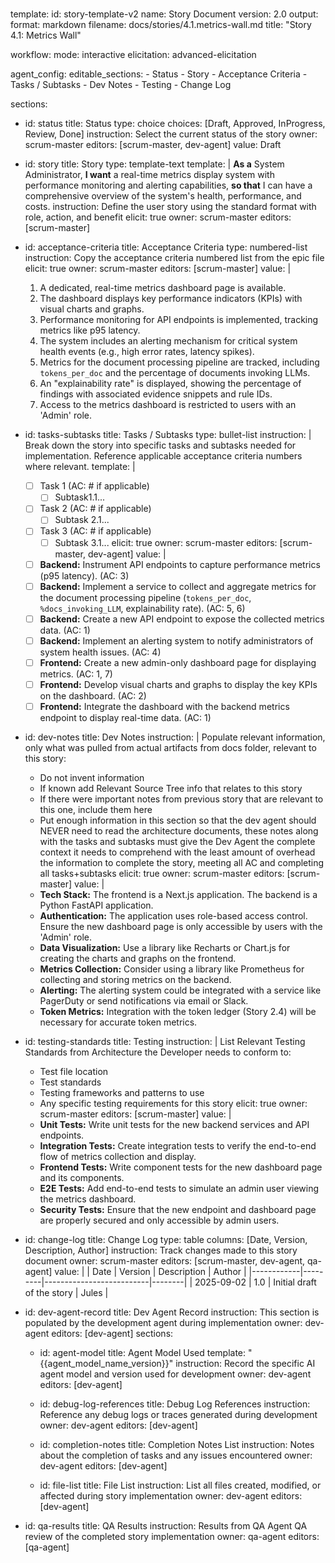 # <!-- Powered by BMAD™ Core -->
template:
  id: story-template-v2
  name: Story Document
  version: 2.0
  output:
    format: markdown
    filename: docs/stories/4.1.metrics-wall.md
    title: "Story 4.1: Metrics Wall"

workflow:
  mode: interactive
  elicitation: advanced-elicitation

agent_config:
  editable_sections:
    - Status
    - Story
    - Acceptance Criteria
    - Tasks / Subtasks
    - Dev Notes
    - Testing
    - Change Log

sections:
  - id: status
    title: Status
    type: choice
    choices: [Draft, Approved, InProgress, Review, Done]
    instruction: Select the current status of the story
    owner: scrum-master
    editors: [scrum-master, dev-agent]
    value: Draft

  - id: story
    title: Story
    type: template-text
    template: |
      **As a** System Administrator,
      **I want** a real-time metrics display system with performance monitoring and alerting capabilities,
      **so that** I can have a comprehensive overview of the system's health, performance, and costs.
    instruction: Define the user story using the standard format with role, action, and benefit
    elicit: true
    owner: scrum-master
    editors: [scrum-master]

  - id: acceptance-criteria
    title: Acceptance Criteria
    type: numbered-list
    instruction: Copy the acceptance criteria numbered list from the epic file
    elicit: true
    owner: scrum-master
    editors: [scrum-master]
    value: |
      1. A dedicated, real-time metrics dashboard page is available.
      2. The dashboard displays key performance indicators (KPIs) with visual charts and graphs.
      3. Performance monitoring for API endpoints is implemented, tracking metrics like p95 latency.
      4. The system includes an alerting mechanism for critical system health events (e.g., high error rates, latency spikes).
      5. Metrics for the document processing pipeline are tracked, including `tokens_per_doc` and the percentage of documents invoking LLMs.
      6. An "explainability rate" is displayed, showing the percentage of findings with associated evidence snippets and rule IDs.
      7. Access to the metrics dashboard is restricted to users with an 'Admin' role.

  - id: tasks-subtasks
    title: Tasks / Subtasks
    type: bullet-list
    instruction: |
      Break down the story into specific tasks and subtasks needed for implementation.
      Reference applicable acceptance criteria numbers where relevant.
    template: |
      - [ ] Task 1 (AC: # if applicable)
        - [ ] Subtask1.1...
      - [ ] Task 2 (AC: # if applicable)
        - [ ] Subtask 2.1...
      - [ ] Task 3 (AC: # if applicable)
        - [ ] Subtask 3.1...
    elicit: true
    owner: scrum-master
    editors: [scrum-master, dev-agent]
    value: |
      - [ ] **Backend:** Instrument API endpoints to capture performance metrics (p95 latency). (AC: 3)
      - [ ] **Backend:** Implement a service to collect and aggregate metrics for the document processing pipeline (`tokens_per_doc`, `%docs_invoking_LLM`, explainability rate). (AC: 5, 6)
      - [ ] **Backend:** Create a new API endpoint to expose the collected metrics data. (AC: 1)
      - [ ] **Backend:** Implement an alerting system to notify administrators of system health issues. (AC: 4)
      - [ ] **Frontend:** Create a new admin-only dashboard page for displaying metrics. (AC: 1, 7)
      - [ ] **Frontend:** Develop visual charts and graphs to display the key KPIs on the dashboard. (AC: 2)
      - [ ] **Frontend:** Integrate the dashboard with the backend metrics endpoint to display real-time data. (AC: 1)

  - id: dev-notes
    title: Dev Notes
    instruction: |
      Populate relevant information, only what was pulled from actual artifacts from docs folder, relevant to this story:
      - Do not invent information
      - If known add Relevant Source Tree info that relates to this story
      - If there were important notes from previous story that are relevant to this one, include them here
      - Put enough information in this section so that the dev agent should NEVER need to read the architecture documents, these notes along with the tasks and subtasks must give the Dev Agent the complete context it needs to comprehend with the least amount of overhead the information to complete the story, meeting all AC and completing all tasks+subtasks
    elicit: true
    owner: scrum-master
    editors: [scrum-master]
    value: |
      - **Tech Stack:** The frontend is a Next.js application. The backend is a Python FastAPI application.
      - **Authentication:** The application uses role-based access control. Ensure the new dashboard page is only accessible by users with the 'Admin' role.
      - **Data Visualization:** Use a library like Recharts or Chart.js for creating the charts and graphs on the frontend.
      - **Metrics Collection:** Consider using a library like Prometheus for collecting and storing metrics on the backend.
      - **Alerting:** The alerting system could be integrated with a service like PagerDuty or send notifications via email or Slack.
      - **Token Metrics:** Integration with the token ledger (Story 2.4) will be necessary for accurate token metrics.

  - id: testing-standards
    title: Testing
    instruction: |
      List Relevant Testing Standards from Architecture the Developer needs to conform to:
      - Test file location
      - Test standards
      - Testing frameworks and patterns to use
      - Any specific testing requirements for this story
    elicit: true
    owner: scrum-master
    editors: [scrum-master]
    value: |
      - **Unit Tests:** Write unit tests for the new backend services and API endpoints.
      - **Integration Tests:** Create integration tests to verify the end-to-end flow of metrics collection and display.
      - **Frontend Tests:** Write component tests for the new dashboard page and its components.
      - **E2E Tests:** Add end-to-end tests to simulate an admin user viewing the metrics dashboard.
      - **Security Tests:** Ensure that the new endpoint and dashboard page are properly secured and only accessible by admin users.

  - id: change-log
    title: Change Log
    type: table
    columns: [Date, Version, Description, Author]
    instruction: Track changes made to this story document
    owner: scrum-master
    editors: [scrum-master, dev-agent, qa-agent]
    value: |
      | Date       | Version | Description              | Author |
      |------------|---------|--------------------------|--------|
      | 2025-09-02 | 1.0     | Initial draft of the story | Jules  |

  - id: dev-agent-record
    title: Dev Agent Record
    instruction: This section is populated by the development agent during implementation
    owner: dev-agent
    editors: [dev-agent]
    sections:
      - id: agent-model
        title: Agent Model Used
        template: "{{agent_model_name_version}}"
        instruction: Record the specific AI agent model and version used for development
        owner: dev-agent
        editors: [dev-agent]

      - id: debug-log-references
        title: Debug Log References
        instruction: Reference any debug logs or traces generated during development
        owner: dev-agent
        editors: [dev-agent]

      - id: completion-notes
        title: Completion Notes List
        instruction: Notes about the completion of tasks and any issues encountered
        owner: dev-agent
        editors: [dev-agent]

      - id: file-list
        title: File List
        instruction: List all files created, modified, or affected during story implementation
        owner: dev-agent
        editors: [dev-agent]

  - id: qa-results
    title: QA Results
    instruction: Results from QA Agent QA review of the completed story implementation
    owner: qa-agent
    editors: [qa-agent]
